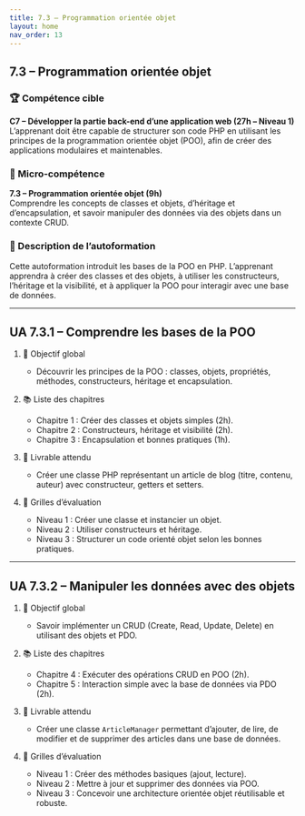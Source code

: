 ```yaml
---
title: 7.3 – Programmation orientée objet
layout: home
nav_order: 13
---
```


## 7.3 – Programmation orientée objet

### 🏆 Compétence cible
**C7 – Développer la partie back-end d’une application web (27h – Niveau 1)**  
L’apprenant doit être capable de structurer son code PHP en utilisant les principes de la programmation orientée objet (POO), afin de créer des applications modulaires et maintenables.

### 🧩 Micro-compétence
**7.3 – Programmation orientée objet (9h)**  
Comprendre les concepts de classes et objets, d’héritage et d’encapsulation, et savoir manipuler des données via des objets dans un contexte CRUD.

### 📝 Description de l’autoformation
Cette autoformation introduit les bases de la POO en PHP. L’apprenant apprendra à créer des classes et des objets, à utiliser les constructeurs, l’héritage et la visibilité, et à appliquer la POO pour interagir avec une base de données.

---

## UA 7.3.1 – Comprendre les bases de la POO

1. 🎯 Objectif global

   * Découvrir les principes de la POO : classes, objets, propriétés, méthodes, constructeurs, héritage et encapsulation.

2. 📚 Liste des chapitres

   * Chapitre 1 : Créer des classes et objets simples (2h).
   * Chapitre 2 : Constructeurs, héritage et visibilité (2h).
   * Chapitre 3 : Encapsulation et bonnes pratiques (1h).

3. 📄 Livrable attendu

   * Créer une classe PHP représentant un article de blog (titre, contenu, auteur) avec constructeur, getters et setters.

4. 🧪 Grilles d’évaluation

   * Niveau 1 : Créer une classe et instancier un objet.
   * Niveau 2 : Utiliser constructeurs et héritage.
   * Niveau 3 : Structurer un code orienté objet selon les bonnes pratiques.

---

## UA 7.3.2 – Manipuler les données avec des objets

1. 🎯 Objectif global

   * Savoir implémenter un CRUD (Create, Read, Update, Delete) en utilisant des objets et PDO.

2. 📚 Liste des chapitres

   * Chapitre 4 : Exécuter des opérations CRUD en POO (2h).
   * Chapitre 5 : Interaction simple avec la base de données via PDO (2h).

3. 📄 Livrable attendu

   * Créer une classe `ArticleManager` permettant d’ajouter, de lire, de modifier et de supprimer des articles dans une base de données.

4. 🧪 Grilles d’évaluation

   * Niveau 1 : Créer des méthodes basiques (ajout, lecture).
   * Niveau 2 : Mettre à jour et supprimer des données via POO.
   * Niveau 3 : Concevoir une architecture orientée objet réutilisable et robuste.
